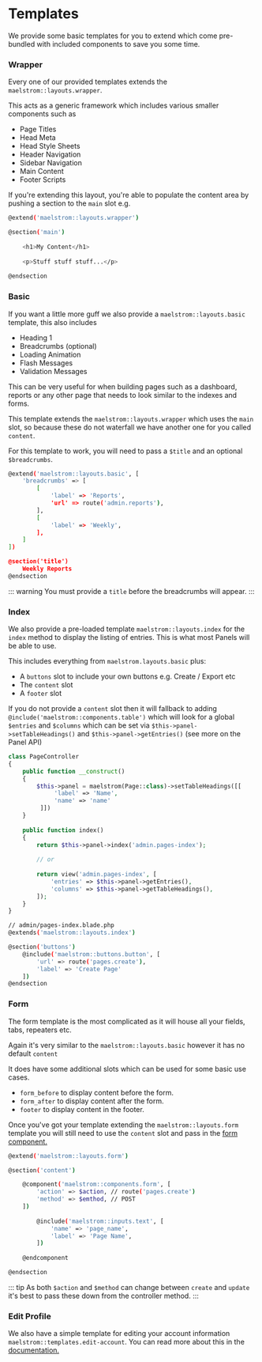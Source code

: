 # Templates

We provide some basic templates for you to extend which come pre-bundled with included components to save you some time.

### Wrapper

Every one of our provided templates extends the `maelstrom::layouts.wrapper`.

This acts as a generic framework which includes various smaller components such as

- Page Titles
- Head Meta
- Head Style Sheets
- Header Navigation
- Sidebar Navigation
- Main Content
- Footer Scripts

If you're extending this layout, you're able to populate the content area by pushing a section to the `main` slot e.g.

```bash
@extend('maelstrom::layouts.wrapper')

@section('main')
    
    <h1>My Content</h1>
    
    <p>Stuff stuff stuff...</p>
    
@endsection
```

### Basic

If you want a little more guff we also provide a `maelstrom::layouts.basic` template, this also includes

- Heading 1
- Breadcrumbs (optional)
- Loading Animation
- Flash Messages
- Validation Messages

This can be very useful for when building pages such as a dashboard, reports or any other page that needs to look similar to the indexes and forms.

This template extends the `maelstrom::layouts.wrapper` which uses the `main` slot, so because these do not waterfall we have another one for you called `content`.

For this template to work, you will need to pass a `$title` and an optional `$breadcrumbs`.

```bash
@extend('maelstrom::layouts.basic', [
    'breadcrumbs' => [
        [
            'label' => 'Reports',
            'url' => route('admin.reports'),
        ],
        [
            'label' => 'Weekly',
        ],
    ]
])

@section('title')
    Weekly Reports
@endsection
```

::: warning
You must provide a `title` before the breadcrumbs will appear.
:::

### Index

We also provide a pre-loaded template `maelstrom::layouts.index` for the `index` method to display the listing of entries. This is what most Panels will be able to use.

This includes everything from `maelstrom.layouts.basic` plus:

- A `buttons` slot to include your own buttons e.g. Create / Export etc
- The `content` slot
- A `footer` slot

If you do not provide a `content` slot then it will fallback to adding `@include('maelstrom::components.table')` which will look for a global `$entries` and `$columns` which can be set via `$this->panel->setTableHeadings()` and `$this->panel->getEntries()` (see more on the Panel API)

```php
class PageController
{
    public function __construct()
    {
        $this->panel = maelstrom(Page::class)->setTableHeadings([[
             'label' => 'Name',
             'name' => 'name'
         ]])
    }
    
    public function index()
    {   
        return $this->panel->index('admin.pages-index');
        
        // or
        
        return view('admin.pages-index', [
            'entries' => $this->panel->getEntries(),
            'columns' => $this->panel->getTableHeadings(),
        ]);
    }
}
```

```bash
// admin/pages-index.blade.php
@extends('maelstrom::layouts.index')

@section('buttons')
    @include('maelstrom::buttons.button', [
        'url' => route('pages.create'),
        'label' => 'Create Page'
    ])
@endsection
```

### Form

The form template is the most complicated as it will house all your fields, tabs, repeaters etc.

Again it's very similar to the `maelstrom::layouts.basic` however it has no default `content`

It does have some additional slots which can be used for some basic use cases.

- `form_before` to display content before the form.
- `form_after` to display content after the form.
- `footer` to display content in the footer.

Once you've got your template extending the `maelstrom::layouts.form` template you will still need to use the `content` slot and pass in the [form component.](./the-form.md)

```bash
@extend('maelstrom::layouts.form')

@section('content')

    @component('maelstrom::components.form', [
        'action' => $action, // route('pages.create')
        'method' => $emthod, // POST
    ])
    
        @include('maelstrom::inputs.text', [
            'name' => 'page_name',
            'label' => 'Page Name',
        ])
    
    @endcomponent

@endsection
``` 

::: tip
As both `$action` and `$method` can change between `create` and `update` it's best to pass these down from the controller method.
:::

### Edit Profile

We also have a simple template for editing your account information `maelstrom::templates.edit-account`. You can read more about this in the [documentation.](./edit-profile.md)
